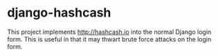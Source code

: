 django-hashcash
===============

This project implements http://hashcash.io into the normal Django login form.
This is useful in that it may thwart brute force attacks on the login form.
